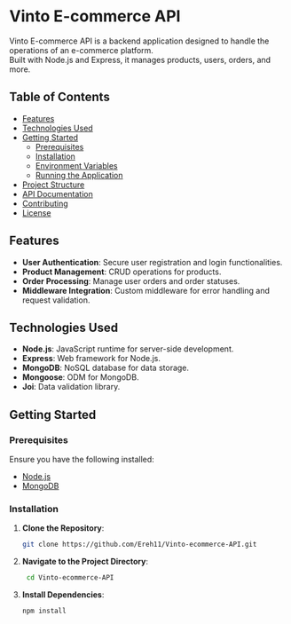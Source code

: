 # Vinto E-commerce API

Vinto E-commerce API is a backend application designed to handle the operations of an e-commerce platform.  
Built with Node.js and Express, it manages products, users, orders, and more.

## Table of Contents

- [Features](#features)
- [Technologies Used](#technologies-used)
- [Getting Started](#getting-started)
  - [Prerequisites](#prerequisites)
  - [Installation](#installation)
  - [Environment Variables](#environment-variables)
  - [Running the Application](#running-the-application)
- [Project Structure](#project-structure)
- [API Documentation](#api-documentation)
- [Contributing](#contributing)
- [License](#license)

## Features

- **User Authentication**: Secure user registration and login functionalities.
- **Product Management**: CRUD operations for products.
- **Order Processing**: Manage user orders and order statuses.
- **Middleware Integration**: Custom middleware for error handling and request validation.

## Technologies Used

- **Node.js**: JavaScript runtime for server-side development.
- **Express**: Web framework for Node.js.
- **MongoDB**: NoSQL database for data storage.
- **Mongoose**: ODM for MongoDB.
- **Joi**: Data validation library.

## Getting Started

### Prerequisites

Ensure you have the following installed:

- [Node.js](https://nodejs.org/)
- [MongoDB](https://www.mongodb.com/)

### Installation

1. **Clone the Repository**:

   ```bash
   git clone https://github.com/Ereh11/Vinto-ecommerce-API.git
2. **Navigate to the Project Directory**:

    ```bash
     cd Vinto-ecommerce-API
3. **Install Dependencies**:

    ```bash
    npm install

